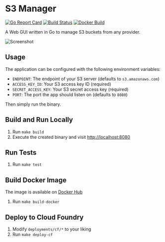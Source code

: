 # S3 Manager

[![Go Report Card](https://goreportcard.com/badge/github.com/mastertinner/s3manager?style=flat-square)](https://goreportcard.com/report/github.com/mastertinner/s3manager)
[![Build Status](https://img.shields.io/travis/mastertinner/s3manager.svg?style=flat-square)](https://travis-ci.org/mastertinner/s3manager)
[![Docker Build](https://img.shields.io/docker/cloud/build/mastertinner/s3manager.svg?style=flat-square)](https://hub.docker.com/r/mastertinner/s3manager)

A Web GUI written in Go to manage S3 buckets from any provider.

![Screenshot](https://raw.githubusercontent.com/mastertinner/s3manager/master/screenshot.png)

## Usage

The application can be configured with the following environment variables:

- `ENDPOINT`: The endpoint of your S3 server (defaults to `s3.amazonaws.com`)
- `ACCESS_KEY_ID`: Your S3 access key ID (required)
- `SECRET_ACCESS_KEY`: Your S3 secret access key (required)
- `PORT`: The port the app should listen on (defaults to `8080`)

Then simply run the binary.

## Build and Run Locally

1.  Run `make build`
1.  Execute the created binary and visit <http://localhost:8080>

## Run Tests

1.  Run `make test`

## Build Docker Image

The image is available on [Docker Hub](https://hub.docker.com/r/mastertinner/s3manager/)

1.  Run `make build-docker`

## Deploy to Cloud Foundry

1.  Modify `deployments/cf/*` to your liking
1.  Run `make deploy-cf`

